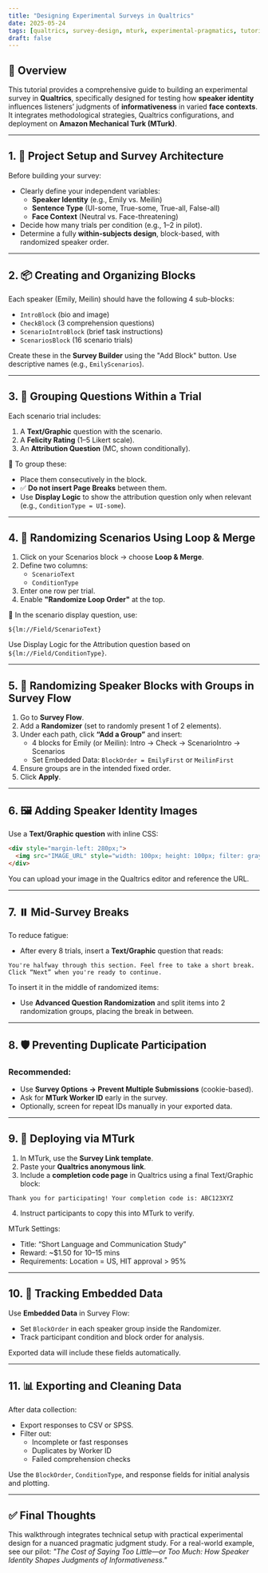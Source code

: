 ```yaml
---
title: "Designing Experimental Surveys in Qualtrics"
date: 2025-05-24
tags: [qualtrics, survey-design, mturk, experimental-pragmatics, tutorial]
draft: false
---
```


## 🧠 Overview

This tutorial provides a comprehensive guide to building an experimental survey in **Qualtrics**, specifically designed for testing how **speaker identity** influences listeners’ judgments of **informativeness** in varied **face contexts**. It integrates methodological strategies, Qualtrics configurations, and deployment on **Amazon Mechanical Turk (MTurk)**.

---


## 1. 🎯 Project Setup and Survey Architecture

Before building your survey:

- Clearly define your independent variables:
  - **Speaker Identity** (e.g., Emily vs. Meilin)
  - **Sentence Type** (UI-some, True-some, True-all, False-all)
  - **Face Context** (Neutral vs. Face-threatening)
- Decide how many trials per condition (e.g., 1–2 in pilot).
- Determine a fully **within-subjects design**, block-based, with randomized speaker order.

---

## 2. 📦 Creating and Organizing Blocks

Each speaker (Emily, Meilin) should have the following 4 sub-blocks:

- `IntroBlock` (bio and image)
- `CheckBlock` (3 comprehension questions)
- `ScenarioIntroBlock` (brief task instructions)
- `ScenariosBlock` (16 scenario trials)

Create these in the **Survey Builder** using the "Add Block" button. Use descriptive names (e.g., `EmilyScenarios`).

---

## 3. 🔗 Grouping Questions Within a Trial

Each scenario trial includes:
1. A **Text/Graphic** question with the scenario.
2. A **Felicity Rating** (1–5 Likert scale).
3. An **Attribution Question** (MC, shown conditionally).

📌 To group these:
- Place them consecutively in the block.
- ✅ **Do not insert Page Breaks** between them.
- Use **Display Logic** to show the attribution question only when relevant (e.g., `ConditionType = UI-some`).

---

## 4. 🔁 Randomizing Scenarios Using Loop & Merge

1. Click on your Scenarios block → choose **Loop & Merge**.
2. Define two columns:
   - `ScenarioText`
   - `ConditionType`
3. Enter one row per trial.
4. Enable **"Randomize Loop Order"** at the top.

📌 In the scenario display question, use:
```text
${lm://Field/ScenarioText}
```
Use Display Logic for the Attribution question based on `${lm://Field/ConditionType}`.

---

## 5. 🔀 Randomizing Speaker Blocks with Groups in Survey Flow

1. Go to **Survey Flow**.
2. Add a **Randomizer** (set to randomly present 1 of 2 elements).
3. Under each path, click **“Add a Group”** and insert:
   - 4 blocks for Emily (or Meilin): Intro → Check → ScenarioIntro → Scenarios
   - Set Embedded Data: `BlockOrder = EmilyFirst` or `MeilinFirst`
4. Ensure groups are in the intended fixed order.
5. Click **Apply**.

---

## 6. 🖼️ Adding Speaker Identity Images

Use a **Text/Graphic question** with inline CSS:
```html
<div style="margin-left: 280px;">
  <img src="IMAGE_URL" style="width: 100px; height: 100px; filter: grayscale(100%) opacity(70%);" />
</div>
```
You can upload your image in the Qualtrics editor and reference the URL.

---

## 7. ⏸️ Mid-Survey Breaks

To reduce fatigue:
- After every 8 trials, insert a **Text/Graphic** question that reads:
```text
You're halfway through this section. Feel free to take a short break. Click “Next” when you're ready to continue.
```

To insert it in the middle of randomized items:
- Use **Advanced Question Randomization** and split items into 2 randomization groups, placing the break in between.

---

## 8. 🛡️ Preventing Duplicate Participation

### Recommended:
- Use **Survey Options → Prevent Multiple Submissions** (cookie-based).
- Ask for **MTurk Worker ID** early in the survey.
- Optionally, screen for repeat IDs manually in your exported data.

---

## 9. 🔗 Deploying via MTurk

1. In MTurk, use the **Survey Link template**.
2. Paste your **Qualtrics anonymous link**.
3. Include a **completion code page** in Qualtrics using a final Text/Graphic block:
```text
Thank you for participating! Your completion code is: ABC123XYZ
```
4. Instruct participants to copy this into MTurk to verify.

MTurk Settings:
- Title: “Short Language and Communication Study”
- Reward: ~$1.50 for 10–15 mins
- Requirements: Location = US, HIT approval > 95%

---

## 10. 🧩 Tracking Embedded Data

Use **Embedded Data** in Survey Flow:
- Set `BlockOrder` in each speaker group inside the Randomizer.
- Track participant condition and block order for analysis.

Exported data will include these fields automatically.

---

## 11. 📊 Exporting and Cleaning Data

After data collection:
- Export responses to CSV or SPSS.
- Filter out:
  - Incomplete or fast responses
  - Duplicates by Worker ID
  - Failed comprehension checks

Use the `BlockOrder`, `ConditionType`, and response fields for initial analysis and plotting.

---

## ✅ Final Thoughts

This walkthrough integrates technical setup with practical experimental design for a nuanced pragmatic judgment study. For a real-world example, see our pilot: *"The Cost of Saying Too Little—or Too Much: How Speaker Identity Shapes Judgments of Informativeness."*

